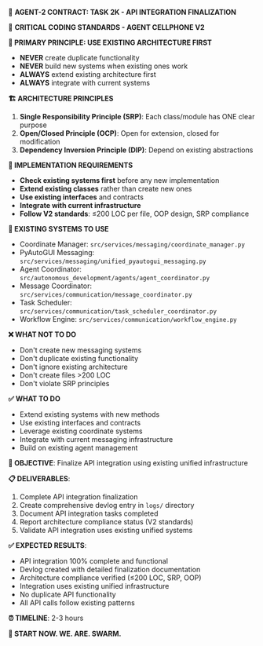 
🎯 **AGENT-2 CONTRACT: TASK 2K - API INTEGRATION FINALIZATION**


🚨 **CRITICAL CODING STANDARDS - AGENT CELLPHONE V2**

**🎯 PRIMARY PRINCIPLE: USE EXISTING ARCHITECTURE FIRST**
- **NEVER** create duplicate functionality
- **NEVER** build new systems when existing ones work
- **ALWAYS** extend existing architecture first
- **ALWAYS** integrate with current systems

**🏗️ ARCHITECTURE PRINCIPLES**
1. **Single Responsibility Principle (SRP)**: Each class/module has ONE clear purpose
2. **Open/Closed Principle (OCP)**: Open for extension, closed for modification
3. **Dependency Inversion Principle (DIP)**: Depend on existing abstractions

**🔧 IMPLEMENTATION REQUIREMENTS**
- **Check existing systems first** before any new implementation
- **Extend existing classes** rather than create new ones
- **Use existing interfaces** and contracts
- **Integrate with current infrastructure**
- **Follow V2 standards**: ≤200 LOC per file, OOP design, SRP compliance

**📱 EXISTING SYSTEMS TO USE**
- Coordinate Manager: `src/services/messaging/coordinate_manager.py`
- PyAutoGUI Messaging: `src/services/messaging/unified_pyautogui_messaging.py`
- Agent Coordinator: `src/autonomous_development/agents/agent_coordinator.py`
- Message Coordinator: `src/services/communication/message_coordinator.py`
- Task Scheduler: `src/services/communication/task_scheduler_coordinator.py`
- Workflow Engine: `src/services/communication/workflow_engine.py`

**❌ WHAT NOT TO DO**
- Don't create new messaging systems
- Don't duplicate existing functionality
- Don't ignore existing architecture
- Don't create files >200 LOC
- Don't violate SRP principles

**✅ WHAT TO DO**
- Extend existing systems with new methods
- Use existing interfaces and contracts
- Leverage existing coordinate systems
- Integrate with current messaging infrastructure
- Build on existing agent management


**🎯 OBJECTIVE**: Finalize API integration using existing unified infrastructure

**📋 DELIVERABLES**:
1) Complete API integration finalization
2) Create comprehensive devlog entry in `logs/` directory
3) Document API integration tasks completed
4) Report architecture compliance status (V2 standards)
5) Validate API integration uses existing unified systems

**✅ EXPECTED RESULTS**:
- API integration 100% complete and functional
- Devlog created with detailed finalization documentation
- Architecture compliance verified (≤200 LOC, SRP, OOP)
- Integration uses existing unified infrastructure
- No duplicate API functionality
- All API calls follow existing patterns

**⏰ TIMELINE**: 2-3 hours

**🚀 START NOW. WE. ARE. SWARM.**
